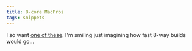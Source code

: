```yaml
---
title: 8-core MacPros
tags: snippets
---
```


I so want [one of these](http://www.macrumors.com/2007/03/12/8-core-mac-pro-hints-at-apple-uk/). I'm smiling just imagining how fast 8-way builds would go...
